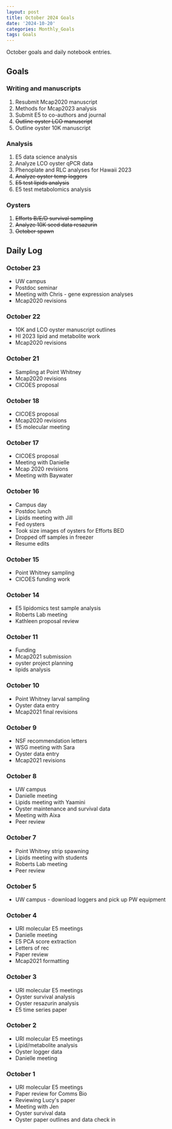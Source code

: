 ```yaml
---
layout: post
title: October 2024 Goals
date: '2024-10-20'
categories: Monthly_Goals
tags: Goals
---
```


October goals and daily notebook entries. 

## Goals  

### Writing and manuscripts 
              
1. Resubmit Mcap2020 manuscript
2. Methods for Mcap2023 analysis
3. Submit E5 to co-authors and journal
4. ~~Outline oyster LCO manuscript~~
5. Outline oyster 10K manuscript 

### Analysis

1. E5 data science analysis 
2. Analyze LCO oyster qPCR data
3. Phenoplate and RLC analyses for Hawaii 2023
4. ~~Analyze oyster temp loggers~~
5. ~~E5 test lipids analysis~~
6. E5 test metabolomics analysis

### Oysters 
 
1. ~~Efforts B/E/D survival sampling~~ 
2. ~~Analyze 10K seed data resazurin~~ 
3. ~~October spawn~~

## **Daily Log**   

### October 23

- UW campus
- Postdoc seminar
- Meeting with Chris - gene expression analyses 
- Mcap2020 revisions 

### October 22

- 10K and LCO oyster manuscript outlines
- HI 2023 lipid and metabolite work 
- Mcap2020 revisions 

### October 21 

- Sampling at Point Whitney
- Mcap2020 revisions
- CICOES proposal 

### October 18 

- CICOES proposal
- Mcap2020 revisions
- E5 molecular meeting

### October 17 

- CICOES proposal
- Meeting with Danielle 
- Mcap 2020 revisions
- Meeting with Baywater 

### October 16 

- Campus day 
- Postdoc lunch 
- Lipids meeting with Jill 
- Fed oysters 
- Took size images of oysters for Efforts BED 
- Dropped off samples in freezer 
- Resume edits 

### October 15 

- Point Whitney sampling
- CICOES funding work 

### October 14 

- E5 lipidomics test sample analysis 
- Roberts Lab meeting
- Kathleen proposal review 

### October 11 

- Funding
- Mcap2021 submission
- oyster project planning
- lipids analysis 

### October 10

- Point Whitney larval sampling 
- Oyster data entry 
- Mcap2021 final revisions

### October 9

- NSF recommendation letters 
- WSG meeting with Sara 
- Oyster data entry 
- Mcap2021 revisions

### October 8

- UW campus
- Danielle meeting 
- Lipids meeting with Yaamini
- Oyster maintenance and survival data 
- Meeting with Aixa 
- Peer review
 
### October 7

- Point Whitney strip spawning 
- Lipids meeting with students 
- Roberts Lab meeting 
- Peer review 

### October 5

- UW campus - download loggers and pick up PW equipment 

### October 4

- URI molecular E5 meetings 
- Danielle meeting 
- E5 PCA score extraction 
- Letters of rec 
- Paper review 
- Mcap2021 formatting 

### October 3

- URI molecular E5 meetings 
- Oyster survival analysis 
- Oyster resazurin analysis 
- E5 time series paper 

### October 2

- URI molecular E5 meetings 
- Lipid/metabolite analysis 
- Oyster logger data 
- Danielle meeting

### October 1

- URI molecular E5 meetings 
- Paper review for Comms Bio
- Reviewing Lucy's paper
- Meeting with Jen 
- Oyster survival data 
- Oyster paper outlines and data check in 